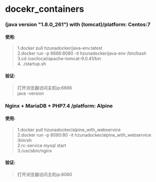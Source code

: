 # docekr_containers

### (java version "1.8.0_261") with (tomcat)/platform: Centos:7

#### 使用: 
> 1.docker pull hzunadocker/java-env:latest</br>
> 2.docker run -p 6666:8080 -it hzunadocker/java-env /bin/bash</br>
> 3.cd /usr/local/apache-tomcat-9.0.41/bin</br>
> 4. ./startup.sh</br>

#### 验证: 
> 打开浏览器访问主机ip:6666</br>
> java -version</br>


### Nginx + MariaDB + PHP7.4 /platform: Alpine
#### 使用:
>1.docker pull hzunadocker/alpine_with_webservice</br>
>2.docker run -p 8080:80 -it hzunadocker/alpine_with_webservice /bin/sh</br>
>2.rc-service mysql start</br>
>3./usr/sbin/nginx</br>

#### 验证:
>打开浏览器访问主机ip:8080

